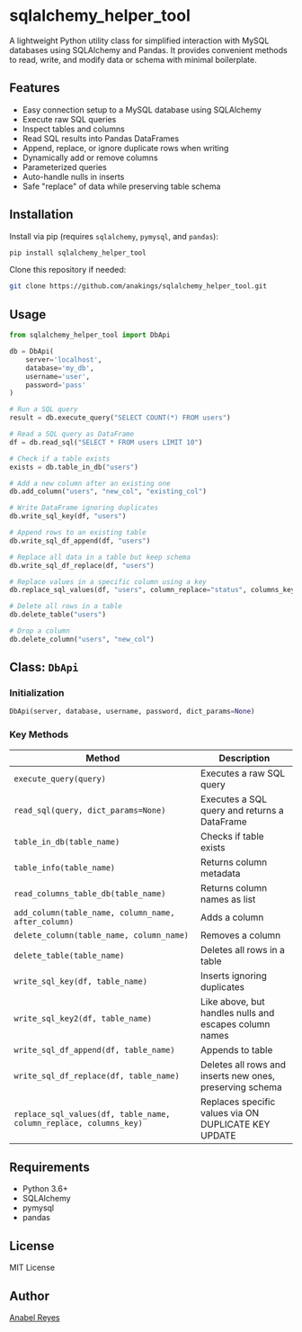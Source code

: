 
# sqlalchemy_helper_tool

A lightweight Python utility class for simplified interaction with MySQL databases using SQLAlchemy and Pandas. It provides convenient methods to read, write, and modify data or schema with minimal boilerplate.

## Features

- Easy connection setup to a MySQL database using SQLAlchemy
- Execute raw SQL queries
- Inspect tables and columns
- Read SQL results into Pandas DataFrames
- Append, replace, or ignore duplicate rows when writing
- Dynamically add or remove columns
- Parameterized queries
- Auto-handle nulls in inserts
- Safe "replace" of data while preserving table schema

## Installation

Install via pip (requires `sqlalchemy`, `pymysql`, and `pandas`):

```bash
pip install sqlalchemy_helper_tool
```

Clone this repository if needed:

```bash
git clone https://github.com/anakings/sqlalchemy_helper_tool.git
```

## Usage

```python
from sqlalchemy_helper_tool import DbApi

db = DbApi(
    server='localhost',
    database='my_db',
    username='user',
    password='pass'
)

# Run a SQL query
result = db.execute_query("SELECT COUNT(*) FROM users")

# Read a SQL query as DataFrame
df = db.read_sql("SELECT * FROM users LIMIT 10")

# Check if a table exists
exists = db.table_in_db("users")

# Add a new column after an existing one
db.add_column("users", "new_col", "existing_col")

# Write DataFrame ignoring duplicates
db.write_sql_key(df, "users")

# Append rows to an existing table
db.write_sql_df_append(df, "users")

# Replace all data in a table but keep schema
db.write_sql_df_replace(df, "users")

# Replace values in a specific column using a key
db.replace_sql_values(df, "users", column_replace="status", columns_key="id")

# Delete all rows in a table
db.delete_table("users")

# Drop a column
db.delete_column("users", "new_col")
```

## Class: `DbApi`

### Initialization

```python
DbApi(server, database, username, password, dict_params=None)
```

### Key Methods

| Method | Description |
|--------|-------------|
| `execute_query(query)` | Executes a raw SQL query |
| `read_sql(query, dict_params=None)` | Executes a SQL query and returns a DataFrame |
| `table_in_db(table_name)` | Checks if table exists |
| `table_info(table_name)` | Returns column metadata |
| `read_columns_table_db(table_name)` | Returns column names as list |
| `add_column(table_name, column_name, after_column)` | Adds a column |
| `delete_column(table_name, column_name)` | Removes a column |
| `delete_table(table_name)` | Deletes all rows in a table |
| `write_sql_key(df, table_name)` | Inserts ignoring duplicates |
| `write_sql_key2(df, table_name)` | Like above, but handles nulls and escapes column names |
| `write_sql_df_append(df, table_name)` | Appends to table |
| `write_sql_df_replace(df, table_name)` | Deletes all rows and inserts new ones, preserving schema |
| `replace_sql_values(df, table_name, column_replace, columns_key)` | Replaces specific values via ON DUPLICATE KEY UPDATE |

## Requirements

- Python 3.6+
- SQLAlchemy
- pymysql
- pandas

## License

MIT License

## Author

[Anabel Reyes](https://github.com/anakings)
